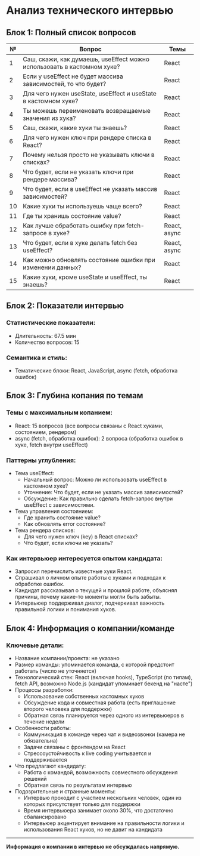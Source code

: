 # Анализ технического интервью

## Блок 1: Полный список вопросов

| №  | Вопрос                                                                                               | Темы        |
|----|----------------------------------------------------------------------------------------------------|-------------|
| 1  | Саш, скажи, как думаешь, useEffect можно использовать в кастомном хуке?                             | React       |
| 2  | Если у useEffect не будет массива зависимостей, то что будет?                                       | React       |
| 3  | Для чего нужен useState, useEffect и useState в кастомном хуке?                                     | React       |
| 4  | Ты можешь переименовать возвращаемые значения из хука?                                            | React       |
| 5  | Саш, скажи, какие хуки ты знаешь?                                                                  | React       |
| 6  | Для чего нужен ключ при рендере списка в React?                                                    | React       |
| 7  | Почему нельзя просто не указывать ключи в списках?                                                | React       |
| 8  | Что будет, если не указать ключи при рендере массива?                                             | React       |
| 9  | Что будет, если в useEffect не указать массив зависимостей?                                       | React       |
| 10 | Какие хуки ты используешь чаще всего?                                                             | React       |
| 11 | Где ты хранишь состояние value?                                                                   | React       |
| 12 | Как лучше обработать ошибку при fetch-запросе в хуке?                                             | React, async|
| 13 | Что будет, если в хуке делать fetch без useEffect?                                                | React, async|
| 14 | Как можно обновлять состояние ошибки при изменении данных?                                        | React       |
| 15 | Какие хуки, кроме useState и useEffect, ты знаешь?                                                | React       |

## Блок 2: Показатели интервью

### Статистические показатели:
- Длительность: 67.5 мин
- Количество вопросов: 15

### Семантика и стиль:
- Тематические блоки: React, JavaScript, async (fetch, обработка ошибок)

## Блок 3: Глубина копания по темам

### Темы с максимальным копанием:
- React: 15 вопросов (все вопросы связаны с React хуками, состоянием, рендером)
- async (fetch, обработка ошибок): 2 вопроса (обработка ошибок в хуке, fetch внутри useEffect)

### Паттерны углубления:
- Тема useEffect: 
  - Начальный вопрос: Можно ли использовать useEffect в кастомном хуке?
  - Уточнение: Что будет, если не указать массив зависимостей?
  - Обсуждение: Как правильно сделать fetch-запрос внутри useEffect с зависимостями.
- Тема управления состоянием:
  - Где хранить состояние value?
  - Как обновлять error состояние?
- Тема рендера списков:
  - Для чего нужен ключ (key) в React списках?
  - Что будет, если ключи не указать?

### Как интервьюер интересуется опытом кандидата:
- Запросил перечислить известные хуки React.
- Спрашивал о личном опыте работы с хуками и подходах к обработке ошибок.
- Кандидат рассказывал о текущей и прошлой работе, объяснял причины, почему какие-то моменты могли быть забыты.
- Интервьюер поддерживал диалог, подчеркивал важность правильной логики и понимания хуков.

## Блок 4: Информация о компании/команде

### Ключевые детали:
- Название компании/проекта: не указано
- Размер команды: упоминается команда, с которой предстоит работать (число не уточняется)
- Технологический стек: React (включая hooks), TypeScript (по типам), fetch API, возможно Node.js (кандидат упоминает бекенд на "настe")
- Процессы разработки: 
  - Использование собственных кастомных хуков
  - Обсуждение кода и совместная работа (есть приглашение второго человека для поддержки)
  - Обратная связь планируется через одного из интервьюеров в течение недели
- Особенности работы:
  - Коммуникация в команде через чат и видеозвонки (камера не обязательна)
  - Задачи связаны с фронтендом на React
  - Стрессоустойчивость к live coding учитывается и поддерживается
- Что предлагают кандидату: 
  - Работа с командой, возможность совместного обсуждения решений
  - Обратная связь по результатам интервью
- Подозрительные и странные моменты:
  - Интервью проходит с участием нескольких человек, один из которых присутствует только для поддержки
  - Время интервьюера занимает около 30%, что достаточно сбалансировано
  - Интервьюер акцентирует внимание на правильности логики и использования React хуков, но не давит на кандидата

---

**Информация о компании в интервью не обсуждалась напрямую.**